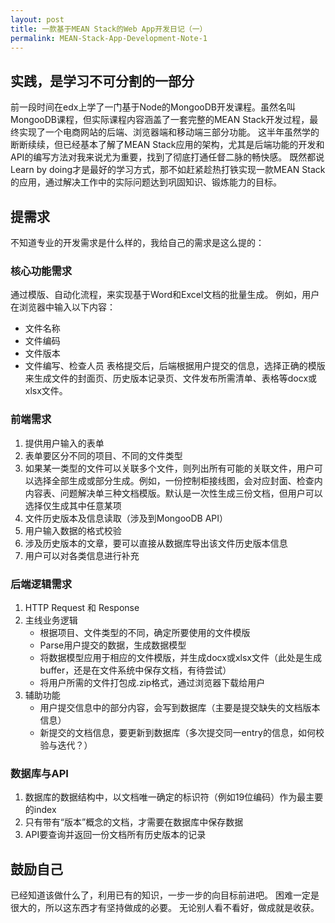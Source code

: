 ```yaml
---
layout: post
title: 一款基于MEAN Stack的Web App开发日记（一）
permalink: MEAN-Stack-App-Development-Note-1
---
```


## 实践，是学习不可分割的一部分

前一段时间在edx上学了一门基于Node的MongooDB开发课程。虽然名叫MongooDB课程，但实际课程内容涵盖了一套完整的MEAN Stack开发过程，最终实现了一个电商网站的后端、浏览器端和移动端三部分功能。
这半年虽然学的断断续续，但已经基本了解了MEAN Stack应用的架构，尤其是后端功能的开发和API的编写方法对我来说尤为重要，找到了彻底打通任督二脉的畅快感。
既然都说Learn by doing才是最好的学习方式，那不如赶紧趁热打铁实现一款MEAN Stack的应用，通过解决工作中的实际问题达到巩固知识、锻炼能力的目标。

## 提需求

不知道专业的开发需求是什么样的，我给自己的需求是这么提的：

### 核心功能需求
通过模版、自动化流程，来实现基于Word和Excel文档的批量生成。
例如，用户在浏览器中输入以下内容：

- 文件名称
- 文件编码
- 文件版本
- 文件编写、检查人员
表格提交后，后端根据用户提交的信息，选择正确的模版来生成文件的封面页、历史版本记录页、文件发布所需清单、表格等docx或xlsx文件。

### 前端需求

1. 提供用户输入的表单
2. 表单要区分不同的项目、不同的文件类型
3. 如果某一类型的文件可以关联多个文件，则列出所有可能的关联文件，用户可以选择全部生成或部分生成。例如，一份控制柜接线图，会对应封面、检查内内容表、问题解决单三种文档模版。默认是一次性生成三份文档，但用户可以选择仅生成其中任意某项
4. 文件历史版本及信息读取（涉及到MongooDB API）
5. 用户输入数据的格式校验
6. 涉及历史版本的文章，要可以直接从数据库导出该文件历史版本信息
7. 用户可以对各类信息进行补充

### 后端逻辑需求

1. HTTP Request 和 Response
2. 主线业务逻辑
	- 根据项目、文件类型的不同，确定所要使用的文件模版
	- Parse用户提交的数据，生成数据模型
	- 将数据模型应用于相应的文件模版，并生成docx或xlsx文件（此处是生成buffer，还是在文件系统中保存文档，有待尝试）
	- 将用户所需的文件打包成.zip格式，通过浏览器下载给用户
3. 辅助功能
	- 用户提交信息中的部分内容，会写到数据库（主要是提交缺失的文档版本信息）
	- 新提交的文档信息，要更新到数据库（多次提交同一entry的信息，如何校验与迭代？）

### 数据库与API

1. 数据库的数据结构中，以文档唯一确定的标识符（例如19位编码）作为最主要的index
2. 只有带有“版本”概念的文档，才需要在数据库中保存数据
3. API要查询并返回一份文档所有历史版本的记录

## 鼓励自己
已经知道该做什么了，利用已有的知识，一步一步的向目标前进吧。
困难一定是很大的，所以这东西才有坚持做成的必要。
无论别人看不看好，做成就是收获。
